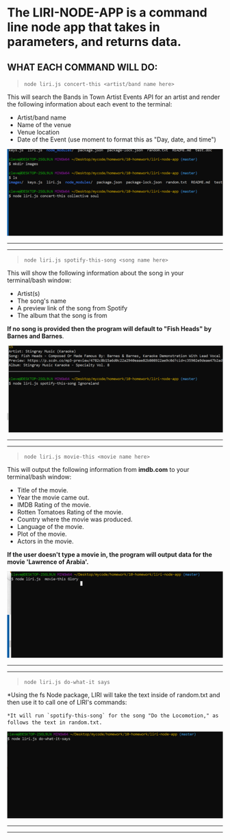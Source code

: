 # The LIRI-NODE-APP is a command line node app that takes in parameters, and returns data.

## WHAT EACH COMMAND WILL DO:


> `node liri.js concert-this <artist/band name here> `

This will search the Bands in Town Artist Events API for an artist and render the following information about each event to the terminal:

- Artist/band name
- Name of the venue
- Venue location
- Date of the Event (use moment to format this as "Day, date, and time")

![Concert](https://github.com/cleve716/liri-node-app/blob/master/images/concert_this.gif)

---
---
> `node liri.js spotify-this-song <song name here>`

This will show the following information about the song in your terminal/bash window:

- Artist(s)
- The song's name
- A preview link of the song from Spotify
- The album that the song is from

 **If no song is provided then the program will default to "Fish Heads" by Barnes and Barnes**.

![Song](https://github.com/cleve716/liri-node-app/blob/master/images/spotify_this.gif)



---
---

> `node liri.js movie-this <movie name here>`

This will output the following information from **imdb.com** to your terminal/bash window:

   * Title of the movie.
   * Year the movie came out.
   * IMDB Rating of the movie.
   * Rotten Tomatoes Rating of the movie.
   * Country where the movie was produced.
   * Language of the movie.
   * Plot of the movie.
   * Actors in the movie.

**If the user doesn't type a movie in, the program will output data for the movie 'Lawrence of Arabia'.**

![Movie](https://github.com/cleve716/liri-node-app/blob/master/images/movie_this.gif)

---
---

> `node liri.js do-what-it says`

*Using the fs Node package, LIRI will take the text inside of random.txt and then use it to call one of LIRI's commands:

    *It will run `spotify-this-song` for the song "Do the Locomotion," as follows the text in random.txt.

![Movie](https://github.com/cleve716/liri-node-app/blob/master/images/do_what.gif)

---
---



